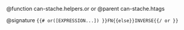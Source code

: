 @function can-stache.helpers.or or
@parent can-stache.htags

@signature `{{# or([EXPRESSION...]) }}FN{{else}}INVERSE{{/ or }}`
